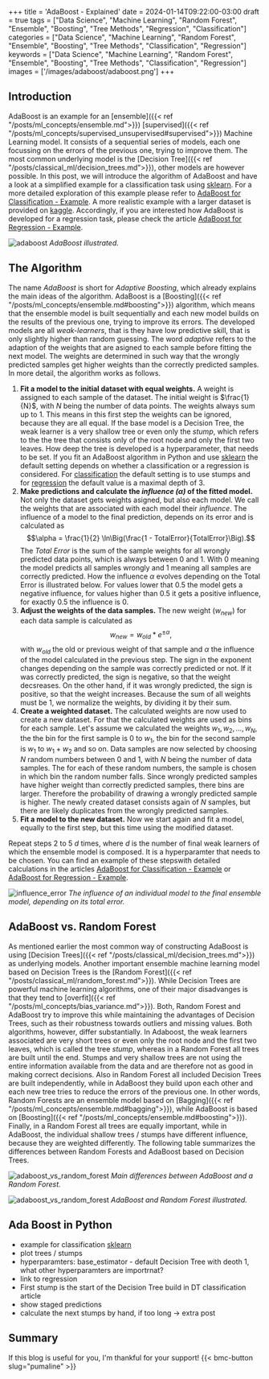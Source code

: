 +++
title = 'AdaBoost - Explained'
date = 2024-01-14T09:22:00-03:00
draft = true
tags = ["Data Science", "Machine Learning", "Random Forest", "Ensemble", "Boosting", "Tree Methods", "Regression", "Classification"]
categories = ["Data Science", "Machine Learning", "Random Forest", "Ensemble", "Boosting", "Tree Methods", "Classification", "Regression"]
keywords = ["Data Science", "Machine Learning", "Random Forest", "Ensemble", "Boosting", "Tree Methods", "Classification", "Regression"]
images = ['/images/adaboost/adaboost.png']
+++

## Introduction

AdaBoost is an example for an [ensemble]({{< ref "/posts/ml_concepts/ensemble.md">}}) [supervised]({{< ref "/posts/ml_concepts/supervised_unsupervised#supervised">}}) Machine Learning model. It consists of a sequential series of models, each one focussing on the errors of the previous one, trying to improve them. The most common underlying model is the [Decision Tree]({{< ref "/posts/classical_ml/decision_trees.md">}}), other models are however possible. In this post, we will introduce the algorithm of AdaBoost and have a look at a simplified example for a classification task using [sklearn](https://scikit-learn.org/stable/modules/generated/sklearn.ensemble.AdaBoostClassifier.html). For a more detailed exploration of this example please refer to [AdaBoost for Classification - Example](). A more realistic example with a larger dataset is provided on [kaggle](). Accordingly, if you are interested how AdaBoost is developed for a regression task, please check the article [AdaBoost for Regression - Example](). 

![adaboost](/images/adaboost/adaboost.png)
*AdaBoost illustrated.*


## The Algorithm

The name *AdaBoost* is short for *Adaptive Boosting*, which already explains the main ideas of the algorithm. AdaBoost is a [Boosting]({{< ref "/posts/ml_concepts/ensemble.md#boosting">}}) algorithm, which means that the ensemble model is built sequentially and each new model builds on the results of the previous one, trying to improve its errors. The developed models are all *weak-learners*, that is they have low predictive skill, that is only slightly higher than random guessing. The word *adaptive* refers to the adaption of the weights that are asigned to each sample before fitting the next model. The weights are determined in such way that the wrongly predicted samples get higher weights than the correctly predicted samples. In more detail, the algorithm works as follows.

1. **Fit a model to the initial dataset with equal weights.** A weight is assigned to each sample of the dataset. The initial weight is $\frac{1}{N}$, with $N$ being the number of data points. The weights always sum up to $1$. This means in this first step the weights can be ignored, because they are all equal. If the base model is a Decision Tree, the  weak learner is a very shallow tree or even only the *stump*, which refers to the the tree that consists only of the root node and only the first two leaves. How deep the tree is developed is a hyperparameter, that needs to be set. If you fit an AdaBoost algorithm in Python and use [sklearn](https://scikit-learn.org/stable/) the default setting depends on whether a classification or a regression is considered. For [classification](https://scikit-learn.org/stable/modules/generated/sklearn.ensemble.AdaBoostClassifier.html) the default setting is to use stumps and for [regression](https://scikit-learn.org/stable/modules/generated/sklearn.ensemble.AdaBoostRegressor.html#sklearn.ensemble.AdaBoostRegressor) the default value is a maximal depth of $3$.
2. **Make predictions and calculate the *influence ($\alpha$)* of the fitted model.** Not only the dataset gets weights asigned, but also each model. We call the weights that are associated with each model their *influence*. The influence of a model to the final prediction, depends on its error and is calculated as 
$$\alpha =  \frac{1}{2} \ln\Big(\frac{1 - TotalError}{TotalError}\Big).$$ 
The *Total Error* is the sum of the sample weights for all wrongly predicted data points, which is always between $0$ and $1$. With $0$ meaning the model predicts all samples wrongly and $1$ meaning all samples are correctly predicted. How the influence $\alpha$ evolves depending on the Total Error is illustrated below. For values lower that $0.5$ the model gets a negative influence, for values higher than $0.5$ it gets a positive influence, for exactly $0.5$ the influence is $0$.
3. **Adjust the weights of the data samples.** The new weight ($w_{new}$) for each data sample is calculated as
$$w_{new} = w_{old} * e^{\pm\alpha},$$
with $w_{old}$ the old or previous weight of that sample and $\alpha$ the influence of the model calculated in the previous step. The sign in the exponent changes depending on the sample was correctly predicted or not. If it was correctly predicted, the sign is negative, so that the weight decsreases. On the other hand, if it was wrongly predicted, the sign is positive, so that the weight increases. Because the sum of all weights must be $1$, we normalize the weights, by dividing it by their sum. 
4. **Create a weighted dataset.** The calculated weights are now used to create a new dataset. For that the calculated weights are used as bins for each sample. Let's assume we calculated the weights $w_1, w_2, \dots, w_N$, the the bin for the first sample is $0$ to $w_1$, the bin for the second sample is $w_1$ to $w_1+w_2$ and so on. Data samples are now selected by choosing $N$ random numbers between $0$ and $1$, with $N$ being the number of data samples. The for each of these random numbers, the sample is chosen in which bin the random number falls. Since wrongly predicted samples have higher weight than correctly predicted samples, there bins are larger. Therefore the probability of drawing a wrongly predicted sample is higher. The newly created dataset consists again of $N$ samples, but there are likely duplicates from the wrongly predicted samples.
5. **Fit a model to the new dataset.** Now we start again and fit a model, equally to the first step, but this time using the modified dataset. 

Repeat steps 2 to 5 $d$ times, where $d$ is the number of final weak learners of which the ensemble model is composed. It is a hyperparamter that needs to be chosen. You can find an example of these stepswith detailed calculations in the articles [AdaBoost for Classification - Example]() or [AdaBoost for Regression - Example]().

![influence_error](/images/adaboost/influence_error.png)
*The influence of an individual model to the final ensemble model, depending on its total error.*

## AdaBoost vs. Random Forest

As mentioned earlier the most common way of constructing AdaBoost is using [Decision Trees]({{< ref "/posts/classical_ml/decision_trees.md">}}) as underlying models. Another important ensemble machine learning model based on Decision Trees is the [Random Forest]({{< ref "/posts/classical_ml/random_forest.md">}}). While Decision Trees are powerful machine learning algorithms, one of their major disadvanges is that they tend to [overfit]({{< ref "/posts/ml_concepts/bias_variance.md">}}). Both, Random Forest and AdaBoost try to improve this while maintaining the advantages of Decision Trees, such as their robustness towards outliers and missing values. Both algorithms, however, differ substantially. In Adaboost, the weak learners associated are very short trees or even only the root node and the first two leaves, which is called the tree *stump*, whereas in a Random Forest all trees are built until the end. Stumps and very shallow trees are not using the entire information available from the data and are therefore not as good in making correct decisions. Also in Random Forest all included Decision Trees are built independently, while in AdaBoost they build upon each other and each new tree tries to reduce the errors of the previous one. In other words, Random Forests are an ensemble model based on [Bagging]({{< ref "/posts/ml_concepts/ensemble.md#bagging">}}), while AdaBoost is based on [Boosting]({{< ref "/posts/ml_concepts/ensemble.md#boosting">}}). Finally, in a Random Forest all trees are equally important, while in AdaBoost, the individual shallow trees / stumps have different influence, because they are weighted differently. The following table summarizes the differences between Random Forests and AdaBoost based on Decision Trees.

![adaboost_vs_random_forest](/images/adaboost/adaboost_rf.png)
*Main differences between AdaBoost and a Random Forest.*

![adaboost_vs_random_forest](/images/adaboost/adaboost_rf_illustrated.png)
*AdaBoost and  Random Forest illustrated.*

## Ada Boost in Python

* example for classification [sklearn](https://scikit-learn.org/stable/modules/generated/sklearn.ensemble.AdaBoostClassifier.html)
* plot trees / stumps
* hyperparamters: base_estimator - default Decision Tree with deoth 1, what other hyperparamters are importrnat?
* link to regression
* First stump is the start of the Decision Tree build in DT classification article
* show staged predictions
* calculate the next stumps by hand, if too long -> extra post

## Summary

If this blog is useful for you, I'm thankful for your support!
{{< bmc-button slug="pumaline" >}}

